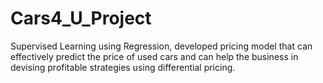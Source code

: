 # Cars4_U_Project
Supervised Learning using Regression, developed pricing model that can effectively predict the price of used cars and can help the business in devising profitable strategies using differential pricing. 
